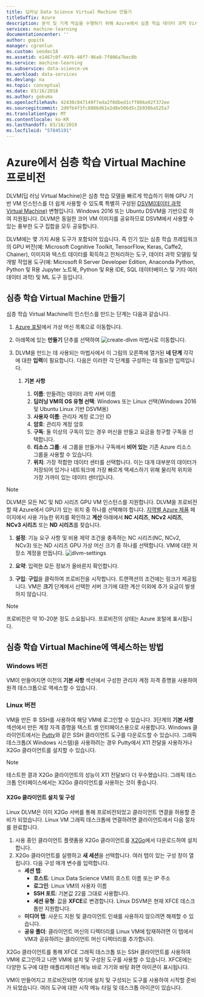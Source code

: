 ```yaml
---
title: 딥러닝 Data Science Virtual Machine 만들기
titleSuffix: Azure
description: 분석 및 기계 학습을 수행하기 위해 Azure에서 심층 학습 데이터 과학 Virtual Machine을 구성하고 만듭니다.
services: machine-learning
documentationcenter: ''
author: gopitk
manager: cgronlun
ms.custom: seodec18
ms.assetid: e1467c0f-497b-48f7-96a0-7f806a7bec0b
ms.service: machine-learning
ms.subservice: data-science-vm
ms.workload: data-services
ms.devlang: na
ms.topic: conceptual
ms.date: 03/16/2018
ms.author: gokuma
ms.openlocfilehash: 42430c847149f7eda2f0dbed1cff006a92f372ee
ms.sourcegitcommit: 2d0fb4f3fc8086d61e2d8e506d5c2b930ba525a7
ms.translationtype: MT
ms.contentlocale: ko-KR
ms.lasthandoff: 03/18/2019
ms.locfileid: "57845191"
---
```

# <a name="provision-a-deep-learning-virtual-machine-on-azure"></a>Azure에서 심층 학습 Virtual Machine 프로비전 

DLVM(딥 러닝 Virtual Machine)은 심층 학습 모델을 빠르게 학습하기 위해 GPU 기반 VM 인스턴스를 더 쉽게 사용할 수 있도록 특별히 구성된 [DSVM(데이터 과학 Virtual Machine)](https://aka.ms/dsvm) 변형입니다. Windows 2016 또는 Ubuntu DSVM을 기반으로 하여 지원됩니다. DLVM은 동일한 코어 VM 이미지를 공유하므로 DSVM에서 사용할 수 있는 풍부한 도구 집합을 모두 공유합니다. 

DLVM에는 몇 가지 AI용 도구가 포함되어 있습니다. 즉 인기 있는 심층 학습 프레임워크의 GPU 버전(예: Microsoft Cognitive Toolkit, TensorFlow, Keras, Caffe2, Chainer), 이미지와 텍스트 데이터를 획득하고 전처리하는 도구, 데이터 과학 모델링 및 개발 작업용 도구(예: Microsoft R Server Developer Edition, Anaconda Python, Python 및 R용 Jupyter 노트북, Python 및 R용 IDE, SQL 데이터베이스 및 기타 여러 데이터 과학) 및 ML 도구 등입니다. 

## <a name="create-your-deep-learning-virtual-machine"></a>심층 학습 Virtual Machine 만들기
심층 학습 Virtual Machine의 인스턴스를 만드는 단계는 다음과 같습니다. 

1. [Azure 포털](https://portal.azure.com/#create/microsoft-ads.dsvm-deep-learningtoolkit
)에서 가상 머신 목록으로 이동합니다.
2. 아래쪽에 있는 **만들기** 단추를 선택하여 ![create-dlvm](./media/dlvm-provision-wizard.PNG) 마법사로 이동합니다.
3. DLVM을 만드는 데 사용되는 마법사에서 이 그림의 오른쪽에 열거된 **네 단계** 각각에 대한 **입력**이 필요합니다. 다음은 이러한 각 단계를 구성하는 데 필요한 입력입니다.
   
   1. **기본 사항**
      
      1. **이름**: 만들려는 데이터 과학 서버 이름
      2. **딥러닝 VM의 OS 유형 선택**: Windows 또는 Linux 선택(Windows 2016 및 Ubuntu Linux 기반 DSVM용)
      2. **사용자 이름**: 관리자 계정 로그인 ID
      3. **암호**: 관리자 계정 암호
      4. **구독**: 둘 이상의 구독이 있는 경우 머신을 만들고 요금을 청구할 구독을 선택합니다.
      5. **리소스 그룹**: 새 그룹을 만들거나 구독에서 **비어 있는** 기존 Azure 리소스 그룹을 사용할 수 있습니다.
      6. **위치**: 가장 적합한 데이터 센터를 선택합니다. 이는 대개 대부분의 데이터가 저장되어 있거나 네트워크에 가장 빠르게 액세스하기 위해 물리적 위치와 가장 가까이 있는 데이터 센터입니다. 
      
> [!NOTE]
> DLVM은 모든 NC 및 ND 시리즈 GPU VM 인스턴스를 지원합니다. DLVM을 프로비전할 때 Azure에서 GPU가 있는 위치 중 하나를 선택해야 합니다. [지역별 Azure 제품](https://azure.microsoft.com/regions/services/) 페이지에서 사용 가능한 위치를 확인하고 **계산** 아래에서 **NC 시리즈**, **NCv2 시리즈**, **NCv3 시리즈** 또는 **ND 시리즈**를 찾습니다. 

1. **설정**: 기능 요구 사항 및 비용 제약 조건을 충족하는 NC 시리즈(NC, NCv2, NCv3) 또는 ND 시리즈 GPU 가상 머신 크기 중 하나를 선택합니다. VM에 대한 저장소 계정을 만듭니다.  ![dlvm-settings](./media/dlvm-provision-step-2.PNG)
   
1. **요약**: 입력한 모든 정보가 올바른지 확인합니다.
1. **구입**: **구입**을 클릭하여 프로비전을 시작합니다. 트랜잭션의 조건에는 링크가 제공됩니다. VM은 **크기** 단계에서 선택한 서버 크기에 대한 계산 이외에 추가 요금이 발생하지 않습니다. 

> [!NOTE]
> 프로비전은 약 10-20분 정도 소요됩니다. 프로비전의 상태는 Azure 포털에 표시됩니다.
> 


## <a name="how-to-access-the-deep-learning-virtual-machine"></a>심층 학습 Virtual Machine에 액세스하는 방법

### <a name="windows-edition"></a>Windows 버전
VM이 만들어지면 이전의 **기본 사항** 섹션에서 구성한 관리자 계정 자격 증명을 사용하여 원격 데스크톱으로 액세스할 수 있습니다. 

### <a name="linux-edition"></a>Linux 버전

VM을 만든 후 SSH를 사용하여 해당 VM에 로그인할 수 있습니다. 3단계의 **기본 사항** 섹션에서 만든 계정 자격 증명을 텍스트 셸 인터페이스용으로 사용합니다. Windows 클라이언트에서는 [Putty](https://www.putty.org)와 같은 SSH 클라이언트 도구를 다운로드할 수 있습니다. 그래픽 데스크톱(X Windows 시스템)을 사용하려는 경우 Putty에서 X11 전달을 사용하거나 X2Go 클라이언트를 설치할 수 있습니다.

> [!NOTE]
> 테스트한 결과 X2Go 클라이언트의 성능이 X11 전달보다 더 우수했습니다. 그래픽 데스크톱 인터페이스에서는 X2Go 클라이언트를 사용하는 것이 좋습니다.
> 
> 

#### <a name="installing-and-configuring-x2go-client"></a>X2Go 클라이언트 설치 및 구성
Linux DLVM은 이미 X2Go 서버를 통해 프로비전되었고 클라이언트 연결을 허용할 준비가 되었습니다. Linux VM 그래픽 데스크톱에 연결하려면 클라이언트에서 다음 절차를 완료합니다.

1. 사용 중인 클라이언트 플랫폼용 X2Go 클라이언트를 [X2Go](https://wiki.x2go.org/doku.php/doc:installation:x2goclient)에서 다운로드하여 설치합니다.    
2. X2Go 클라이언트를 실행하고 **새 세션**을 선택합니다. 여러 탭이 있는 구성 창이 열립니다. 다음 구성 매개 변수를 입력합니다.
   * **세션 탭**:
     * **호스트**: Linux Data Science VM의 호스트 이름 또는 IP 주소
     * **로그인**: Linux VM의 사용자 이름
     * **SSH 포트**: 기본값 22를 그대로 사용합니다.
     * **세션 유형**: 값을 **XFCE**로 변경합니다. Linux DSVM은 현재 XFCE 데스크톱만 지원합니다.
   * **미디어 탭**: 사운드 지원 및 클라이언트 인쇄를 사용하지 않으려면 해제할 수 있습니다.
   * **공유 폴더**: 클라이언트 머신의 디렉터리를 Linux VM에 탑재하려면 이 탭에서 VM과 공유하려는 클라이언트 머신 디렉터리를 추가합니다.

X2Go 클라이언트를 통해 XFCE 그래픽 데스크톱 또는 SSH 클라이언트를 사용하여 VM에 로그인하고 나면 VM에 설치 및 구성된 도구를 사용할 수 있습니다. XFCE에는 다양한 도구에 대한 애플리케이션 메뉴 바로 가기와 바탕 화면 아이콘이 표시됩니다.

VM이 만들어지고 프로비전되면 여기에 설치 및 구성되는 도구를 사용하여 시작할 준비가 되었습니다. 여러 도구에 대한 시작 메뉴 타일 및 데스크톱 아이콘이 있습니다. 
